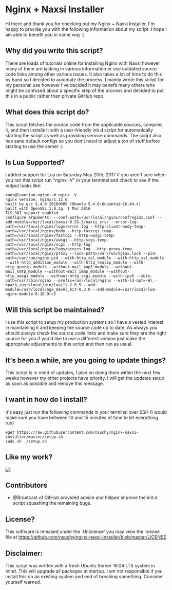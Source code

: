 # Nginx + Naxsi Installer

Hi there and thank you for checking out my Nginx + Naxsi Installer. I'm happy to provide you with the following information about my script. I hope I am able to benefit you in some way :)

## Why did you write this script?
There are loads of tutorials online for installing Nginx with Naxsi however many of them are lacking in various information or use outdated source code links among other various issues. It also takes a lot of time to do this by hand so I decided to automate the process. I mainly wrote this script for my personal use however I've decided it may benefit many others who might be confused about a specific step of the process and decided to put this in a public rather than private GitHub repo.

## What does this script do?
This script fetches the source code from the applicable sources, compiles it, and then installs it with a user-friendly init.d script for automatically starting the script as well as providing service commands. The script also has sane default configs so you don't need to adjust a ton of stuff before starting to use the server :)

## Is Lua Supported?
I added support for Lua on Saturday May 20th, 2017 if you aren't sure when you ran this script run "nginx -V" in your terminal and check to see if the output looks like:

    root@lunorian-nginx:~# nginx -V
    nginx version: nginx/1.12.0
    built by gcc 5.4.0 20160609 (Ubuntu 5.4.0-6ubuntu1~16.04.4) 
    built with OpenSSL 1.0.2g  1 Mar 2016
    TLS SNI support enabled
    configure arguments: --conf-path=/usr/local/nginx/conf/nginx.conf --add-module=/usr/local/naxsi-0.55.3/naxsi_src/ --error-log-path=/usr/local/nginx/logs/error.log --http-client-body-temp-path=/usr/local/nginx/body --http-fastcgi-temp-path=/usr/local/nginx/fastcgi --http-uwsgi-temp-path=/usr/local/nginx/uwsgi --http-scgi-temp-path=/usr/local/nginx/scgi --http-log-path=/usr/local/nginx/logs/access.log --http-proxy-temp-path=/usr/local/nginx/proxy --lock-path=/var/run/nginx.lock --pid-path=/var/run/nginx.pid --with-http_ssl_module --with-http_ssl_module --with-http_addition_module --with-http_realip_module --with-http_gunzip_module --without-mail_pop3_module --without-mail_smtp_module --without-mail_imap_module --without-http_uwsgi_module --without-http_scgi_module --with-ipv6 --sbin-path=/usr/sbin/nginx --prefix=/usr/local/nginx --with-ld-opt=-Wl,-rpath,/usr/local/bin/luajit-2.0.5 --add-module=/usr/local/ngx_devel_kit-0.3.0 --add-module=/usr/local/lua-nginx-module-0.10.9rc5

## Will this script be maintained?
I use this script to setup my production systems so I have a vested interest in maintaining it and keeping the source code up to date. As always you should always check the source code links and make sure they are the right source for you if you'd like to use a different version just make the appropriate adjustments to this script and then run as usual.

## It's been a while, are you going to update things?
This script is in need of updates, I plan on doing them within the next few weeks however my other projects have priority. I will get the updates setup as soon as possible and remove this message.

## I want in how do I install?
It's easy just run the following commands in your terminal over SSH (I would make sure you have between 10 and 15 minutes of time to let everything run)

    wget https://raw.githubusercontent.com/nsuchy/nginx-naxsi-installer/master/setup.sh
    sudo sh ./setup.sh

## Like my work?
[<img src="https://az743702.vo.msecnd.net/cdn/kofi2.png?v=0">](https://ko-fi.com/A0532XND)

## Contributors
* @Broatcast of GitHub provided advice and helped improve the init.d script squashing the remaining bugs.

##  License?
This software is released under the 'Unlicense' you may view the license file at https://github.com/nsuchy/nginx-naxsi-installer/blob/master/LICENSE

## Disclaimer:
This script was written with a fresh Ubuntu Server 16.04 LTS system in mind. This will upgrade all packages at startup. I am not responsible if you install this on an existing system and end of breaking something. Consider yourself warned.
